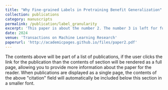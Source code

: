 ```yaml
---
title: "Why Fine-grained Labels in Pretraining Benefit Generalization"
collection: publications
category: manuscripts
permalink: /publication/label_granularity
excerpt: 'This paper is about the number 2. The number 3 is left for future work.'
date: 2024
venue: 'Transactions on Machine Learning Research'
paperurl: 'http://academicpages.github.io/files/paper2.pdf'
---
```


The contents above will be part of a list of publications, if the user clicks the link for the publication than the contents of section will be rendered as a full page, allowing you to provide more information about the paper for the reader. When publications are displayed as a single page, the contents of the above "citation" field will automatically be included below this section in a smaller font.
